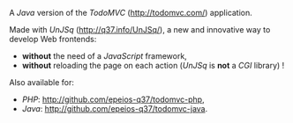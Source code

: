 A *Java* version of the *TodoMVC* (<http://todomvc.com/>) application.

<!--
Running:
* retrieve this repository,
* launch `npm install`,
* launch `node main.js`,
* <http://localhost:8080/>.
-->

Made with *UnJSq* (<http://q37.info/UnJSq/>), a new and innovative way to develop Web frontends:
* **without** the need of a *JavaScript* framework,
* **without** reloading the page on each action (*UnJSq* is **not** a *CGI* library) !

Also available for:
  * *PHP*: http://github.com/epeios-q37/todomvc-php,
  * *Java*: http://github.com/epeios-q37/todomvc-java.









